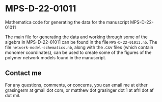 # MPS-D-22-01011
Mathematica code for generating the data for the manuscript MPS-D-22-01011

The main file for generating the data and working through some of the algebra in MPS-D-22-01011 can be found in the file ``MPS-D-22-01011.nb``. The file ``network-model-schematics.nb``, along with the .csv files (which contain monomer coordinates), can be used to create some of the figures of the polymer network models found in the manuscript.

## Contact me
For any questions, comments, or concerns, you can email me at either grasingerm at gmail dot com, or matthew dot grasinger dot 1 at afrl dot af dot mil.
